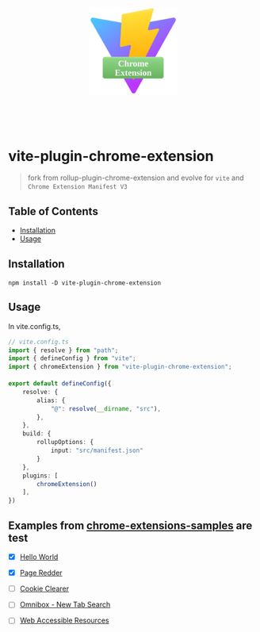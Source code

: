 <p align="center">
    <a href="#" target="_blank" rel="noopener noreferrer">
        <img width="180" src="./docs/icons/logo.svg" alt="Vite logo">
    </a>
</p>
<br/>
<p align="center">
</p>
<br/>


# vite-plugin-chrome-extension

> fork from rollup-plugin-chrome-extension and evolve for `vite` and `Chrome Extension Manifest V3`

## Table of Contents

- [Installation](#installation)
- [Usage](#usage)

## Installation <a name = "installation"></a>

```
npm install -D vite-plugin-chrome-extension
```

## Usage <a name = "usage"></a>

In vite.config.ts, 

``` typescript
// vite.config.ts
import { resolve } from "path";
import { defineConfig } from "vite";
import { chromeExtension } from "vite-plugin-chrome-extension";

export default defineConfig({
    resolve: {
        alias: {
            "@": resolve(__dirname, "src"),
        },
    },
    build: {
        rollupOptions: {
            input: "src/manifest.json"
        }
    },
    plugins: [
        chromeExtension()
    ],
})
```

## Examples from [chrome-extensions-samples](https://github.com/GoogleChrome/chrome-extensions-samples) are test

- [X] [Hello World](examples/hello-world)
- [X] [Page Redder](examples/page-redder)
- [ ] [Cookie Clearer](examples/cookie-clearer)
- [ ] [Omnibox - New Tab Search](examples/new-tab-search)
- [ ] [Web Accessible Resources](examples/web-accessible-resources)

